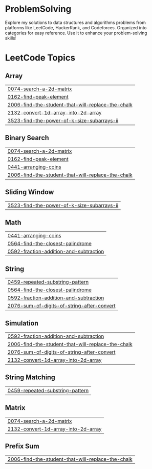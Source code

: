 # ProblemSolving
Explore my solutions to data structures and algorithms problems from platforms like LeetCode, HackerRank, and Codeforces. Organized into categories for easy reference. Use it to enhance your problem-solving skills!

<!---LeetCode Topics Start-->
# LeetCode Topics
## Array
|  |
| ------- |
| [0074-search-a-2d-matrix](https://github.com/dhirajkrdubey/ProblemSolving/tree/master/0074-search-a-2d-matrix) |
| [0162-find-peak-element](https://github.com/dhirajkrdubey/ProblemSolving/tree/master/0162-find-peak-element) |
| [2006-find-the-student-that-will-replace-the-chalk](https://github.com/dhirajkrdubey/ProblemSolving/tree/master/2006-find-the-student-that-will-replace-the-chalk) |
| [2132-convert-1d-array-into-2d-array](https://github.com/dhirajkrdubey/ProblemSolving/tree/master/2132-convert-1d-array-into-2d-array) |
| [3523-find-the-power-of-k-size-subarrays-ii](https://github.com/dhirajkrdubey/ProblemSolving/tree/master/3523-find-the-power-of-k-size-subarrays-ii) |
## Binary Search
|  |
| ------- |
| [0074-search-a-2d-matrix](https://github.com/dhirajkrdubey/ProblemSolving/tree/master/0074-search-a-2d-matrix) |
| [0162-find-peak-element](https://github.com/dhirajkrdubey/ProblemSolving/tree/master/0162-find-peak-element) |
| [0441-arranging-coins](https://github.com/dhirajkrdubey/ProblemSolving/tree/master/0441-arranging-coins) |
| [2006-find-the-student-that-will-replace-the-chalk](https://github.com/dhirajkrdubey/ProblemSolving/tree/master/2006-find-the-student-that-will-replace-the-chalk) |
## Sliding Window
|  |
| ------- |
| [3523-find-the-power-of-k-size-subarrays-ii](https://github.com/dhirajkrdubey/ProblemSolving/tree/master/3523-find-the-power-of-k-size-subarrays-ii) |
## Math
|  |
| ------- |
| [0441-arranging-coins](https://github.com/dhirajkrdubey/ProblemSolving/tree/master/0441-arranging-coins) |
| [0564-find-the-closest-palindrome](https://github.com/dhirajkrdubey/ProblemSolving/tree/master/0564-find-the-closest-palindrome) |
| [0592-fraction-addition-and-subtraction](https://github.com/dhirajkrdubey/ProblemSolving/tree/master/0592-fraction-addition-and-subtraction) |
## String
|  |
| ------- |
| [0459-repeated-substring-pattern](https://github.com/dhirajkrdubey/ProblemSolving/tree/master/0459-repeated-substring-pattern) |
| [0564-find-the-closest-palindrome](https://github.com/dhirajkrdubey/ProblemSolving/tree/master/0564-find-the-closest-palindrome) |
| [0592-fraction-addition-and-subtraction](https://github.com/dhirajkrdubey/ProblemSolving/tree/master/0592-fraction-addition-and-subtraction) |
| [2076-sum-of-digits-of-string-after-convert](https://github.com/dhirajkrdubey/ProblemSolving/tree/master/2076-sum-of-digits-of-string-after-convert) |
## Simulation
|  |
| ------- |
| [0592-fraction-addition-and-subtraction](https://github.com/dhirajkrdubey/ProblemSolving/tree/master/0592-fraction-addition-and-subtraction) |
| [2006-find-the-student-that-will-replace-the-chalk](https://github.com/dhirajkrdubey/ProblemSolving/tree/master/2006-find-the-student-that-will-replace-the-chalk) |
| [2076-sum-of-digits-of-string-after-convert](https://github.com/dhirajkrdubey/ProblemSolving/tree/master/2076-sum-of-digits-of-string-after-convert) |
| [2132-convert-1d-array-into-2d-array](https://github.com/dhirajkrdubey/ProblemSolving/tree/master/2132-convert-1d-array-into-2d-array) |
## String Matching
|  |
| ------- |
| [0459-repeated-substring-pattern](https://github.com/dhirajkrdubey/ProblemSolving/tree/master/0459-repeated-substring-pattern) |
## Matrix
|  |
| ------- |
| [0074-search-a-2d-matrix](https://github.com/dhirajkrdubey/ProblemSolving/tree/master/0074-search-a-2d-matrix) |
| [2132-convert-1d-array-into-2d-array](https://github.com/dhirajkrdubey/ProblemSolving/tree/master/2132-convert-1d-array-into-2d-array) |
## Prefix Sum
|  |
| ------- |
| [2006-find-the-student-that-will-replace-the-chalk](https://github.com/dhirajkrdubey/ProblemSolving/tree/master/2006-find-the-student-that-will-replace-the-chalk) |
<!---LeetCode Topics End-->